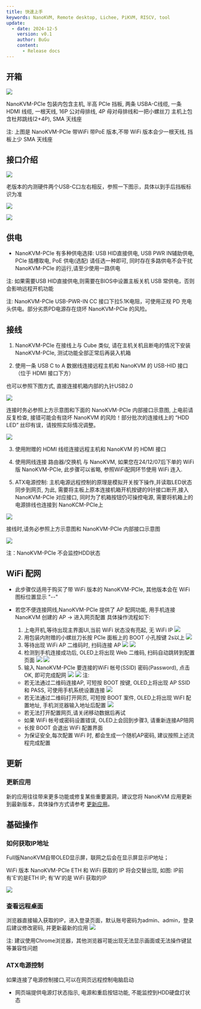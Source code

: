 ```yaml
---
title: 快速上手
keywords: NanoKVM, Remote desktop, Lichee, PiKVM, RISCV, tool
update:
  - date: 2024-12-5
    version: v0.1
    author: BuGu
    content:
      - Release docs
---
```


## 开箱

![](./../../../assets/NanoKVM/unbox/PCIe_unbox.jpg)

NanoKVM-PCIe 包装内包含主机, 半高 PCIe 挡板, 两条 USBA-C线缆, 一条 HDMI 线缆, 一根天线, 16P 公对母排线, 4P 母对母排线和一把小螺丝刀
主机上包含杜邦跳线(2+4P), SMA 天线座

注: 上图是 NanoKVM-PCIe 带WiFi 带PoE 版本,不带 WiFi 版本会少一根天线, 挡板上少 SMA 天线座

## 接口介绍

![](./../../../assets/NanoKVM/unbox/PCIe_new_interface.jpg)

老版本的内测硬件两个USB-C口左右相反，参照一下图示，具体以到手后挡板标识为准

![](./../../../assets/NanoKVM/unbox/PCIe-Interface1.png)

![](./../../../assets/NanoKVM/unbox/PCIe-Interface2.png)


## 供电

+ NanoKVM-PCIe 有多种供电选择: USB HID直接供电, USB PWR IN辅助供电, PCIe 插槽取电, PoE 供电(选配) 请任选一种即可, 同时存在多路供电不会干扰 NanoKVM-PCIe 的运行,请至少使用一路供电

注: 如果需要USB HID直接供电,则需要在BIOS中设置主板关机 USB 常供电，否则会影响远程开机功能

注: NanoKVM-PCIe USB-PWR-IN CC 接口下拉5.1K电阻，可使用正规 PD 充电头供电。部分劣质PD电源存在烧坏 NanoKVM-PCIe 的风险。

## 接线

1. NanoKVM-PCIe 在接线上与 Cube 类似, 请在主机关机且断电的情况下安装 NanoKVM-PCIe, 测试功能全部正常后再装入机箱

2. 使用一条 USB C to A 数据线连接远程主机和 NanoKVM 的 USB-HID 接口（位于 HDMI 接口下方）

也可以参照下图方式, 直接连接机箱内部的九针USB2.0

![](./../../../assets/NanoKVM/unbox/PCIe-USB.jpg)

连接时务必参照上方示意图和下面的 NanoKVM-PCIe 内部接口示意图, 上电前请反复检查, 接错可能会有烧坏 NanoKVM 的风险！部分批次的连接线上的 “HDD LED” 丝印有误，请按照实际情况调整。

![](./../../../assets/NanoKVM/unbox/PCIe-Pin.jpg)

3. 使用附赠的 HDMI 线缆连接远程主机和 NanoKVM 的 HDMI 接口

4. 使用网线连接 路由器/交换机 与 NanoKVM, 如果您在24/12/07后下单的 WiFi 版 NanoKVM-PCIe, 此步骤可以省略, 参照WiFi配网环节使用 WiFi 连入.

5. ATX电源控制: 主机电源远程控制的原理是模拟开关按下操作,并读取LED状态同步到网页, 为此, 需要将主板上原本连接机箱开机按键的9针接口断开,接入 NanoKVM-PCIe 对应接口, 同时为了机箱按钮仍可操控电源, 需要将机箱上的电源排线也连接到 NanoKCM-PCIe上

![](./../../../assets/NanoKVM/unbox/PCIe-ATX.jpg)

接线时,请务必参照上方示意图和 NanoKVM-PCIe 内部接口示意图

![](./../../../assets/NanoKVM/unbox/PCIe-Pin.jpg)

注：NanoKVM-PCIe 不会监控HDD状态

## WiFi 配网

+ 此步骤仅适用于购买了带 WiFi 版本的 NanoKVM-PCIe, 其他版本会在 WiFi 图标位置显示 "--"

+ 若您不便连接网线,NanoKVM-PCIe 提供了 AP 配网功能, 用手机连接 NanoKVM 创建的 AP -> 进入网页配置
  具体操作流程如下:
  1. 上电开机,等待出现主界面UI,当前 WiFi 状态没有亮起, 无 WiFi IP
    ![](./../../../assets/NanoKVM/unbox/wifi0.jpg)
  2. 用包装内附赠的小螺丝刀长按 PCIe 面板上的 BOOT 小孔按键 2s以上
    ![](./../../../assets/NanoKVM/unbox/wifi1.jpg)
  3. 等待出现 WiFi AP 二维码时, 扫码连接 AP
    ![](./../../../assets/NanoKVM/unbox/wifi2.jpg)
    ![](./../../../assets/NanoKVM/unbox/wifi3.jpg)
  4. 检测到手机连接成功后, OLED上将出现 Web 二维码, 扫码自动跳转到配置页面
    ![](./../../../assets/NanoKVM/unbox/wifi5.jpg)
    ![](./../../../assets/NanoKVM/unbox/wifi6.jpg)
  5. 输入 NanoKVM-PCIe 要连接的WiFi 帐号(SSID) 密码(Password), 点击OK, 即可完成配网
    ![](./../../../assets/NanoKVM/unbox/wifi8.jpg)
    ![](./../../../assets/NanoKVM/unbox/wifi9.jpg)
  注: 
  + 若无法通过二维码连接AP, 可短按 BOOT 按键, OLED上将出现 AP SSID 和 PASS, 可使用手机系统设置连接
    ![](./../../../assets/NanoKVM/unbox/wifi4.jpg)
  + 若无法通过二维码打开网页, 可短按 BOOT 案件, OLED上将出现 WiFI 配置地址, 手机浏览器输入地址后配置
    ![](./../../../assets/NanoKVM/unbox/wifi7.jpg)
  + 若无法打开配置网页,请关闭移动数据后再试
  + 如果 WiFi 帐号或密码设置错误, OLED上会回到步骤3, 请重新连接AP陪网
  + 长按 BOOT 会退出 WiFi 配置界面
  + 为保证安全,每次配置 WiFi 时, 都会生成一个随机AP密码, 建议按照上述流程完成配置

## 更新

### 更新应用

新的应用往往带来更多功能或修复某些重要漏洞，建议您将 NanoKVM 应用更新到最新版本，具体操作方式请参考 [更新应用](https://wiki.sipeed.com/hardware/zh/kvm/NanoKVM/system/updating.html)。

## 基础操作

### 如何获取IP地址

Full版NanoKVM自带OLED显示屏，联网之后会在显示屏显示IP地址；

WiFi 版本 NanoKVM-PCIe ETH 和 WiFi 获取的 IP 将会交替出现, 如图: IP前有'E'的是ETH IP; 有'W'的是 WiFi 获取的IP

![](./../../../assets/NanoKVM/unbox/wifi9.jpg)

### 查看远程桌面

浏览器直接输入获取的IP，进入登录页面，默认账号密码为admin、admin，登录后建议修改密码, 并更新最新的应用
![](./../../../assets/NanoKVM/unbox/unbox_9.png)

注: 建议使用Chrome浏览器，其他浏览器可能出现无法显示画面或无法操作键鼠等兼容性问题

### ATX电源控制

如果连接了电源控制接口,可以在网页远程控制电脑启动

+ 网页端提供电源灯状态指示, 电源和重启按钮功能, 不能监控到HDD硬盘灯状态

